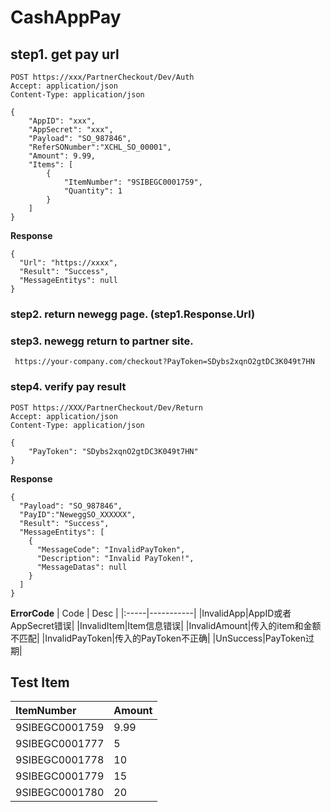 # CashAppPay

## step1. get pay url
```
POST https://xxx/PartnerCheckout/Dev/Auth
Accept: application/json
Content-Type: application/json

{
	"AppID": "xxx",
	"AppSecret": "xxx",	
	"Payload": "SO_987846",
	"ReferSONumber":"XCHL_SO_00001",
	"Amount": 9.99,
	"Items": [
		{
			"ItemNumber": "9SIBEGC0001759",
			"Quantity": 1
		}
	]	
}
```
**Response**
```
{
  "Url": "https://xxxx",
  "Result": "Success",
  "MessageEntitys": null
}
```
### step2.  return newegg page. (step1.Response.Url)

### step3. newegg return to partner site.

     https://your-company.com/checkout?PayToken=SDybs2xqnO2gtDC3K049t7HN

### step4. verify pay result

```
POST https://XXX/PartnerCheckout/Dev/Return
Accept: application/json
Content-Type: application/json

{
	"PayToken": "SDybs2xqnO2gtDC3K049t7HN"
}
```
**Response**
```
{
  "Payload": "SO_987846",
  "PayID":"NeweggSO_XXXXXX",
  "Result": "Success",
  "MessageEntitys": [
    {
      "MessageCode": "InvalidPayToken",
      "Description": "Invalid PayToken!",
      "MessageDatas": null
    }
  ]
}
```
**ErrorCode**
| Code | Desc |
|:-----|-----------|
|InvalidApp|AppID或者AppSecret错误|
|InvalidItem|Item信息错误|
|InvalidAmount|传入的item和金额不匹配|
|InvalidPayToken|传入的PayToken不正确|
|UnSuccess|PayToken过期|

## Test Item
| ItemNumber | Amount |
|:-----|-----------|
|9SIBEGC0001759|9.99|
|9SIBEGC0001777| 5|
|9SIBEGC0001778| 10|
|9SIBEGC0001779| 15|
|9SIBEGC0001780| 20|

